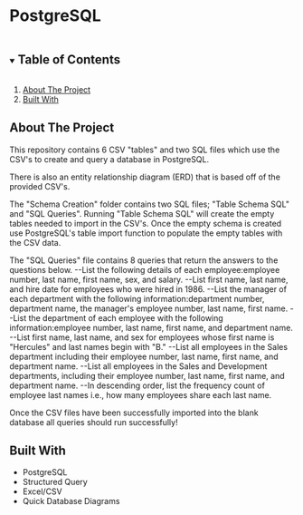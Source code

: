 # PostgreSQL

<!--READ ME-->

<!-- TABLE OF CONTENTS -->
<details open="open">
  <summary><h2 style="display: inline-block">Table of Contents</h2></summary>
  <ol>
    <li>
      <a href="#about-the-project">About The Project</a>
    <li><a href="#built-with">Built With</a></li>
  </ol>
</details>

<!-- ABOUT THE PROJECT -->
## About The Project

This repository contains 6 CSV "tables" and two SQL files which use the CSV's to create and query a database in PostgreSQL.

There is also an entity relationship diagram (ERD) that is based off of the provided CSV's.


<!-- App Usage -->

The "Schema Creation" folder contains two SQL files; "Table Schema SQL" and "SQL Queries". Running "Table Schema SQL" will create the empty tables needed to import in the CSV's. Once the empty schema is created use PostgreSQL's table import function to populate the empty tables with the CSV data.

The "SQL Queries" file contains 8 queries that return the answers to the questions below. --List the following details of each employee:employee number, last name, first name, sex, and salary. --List first name, last name, and hire date for employees who were hired in 1986. --List the manager of each department with the following information:department number, department name, the manager's employee number, last name, first name. --List the department of each employee with the following information:employee number, last name, first name, and department name. --List first name, last name, and sex for employees whose first name is "Hercules" and last names begin with "B." --List all employees in the Sales department including their employee number, last name, first name, and department name. --List all employees in the Sales and Development departments, including their employee number, last name, first name, and department name. --In descending order, list the frequency count of employee last names i.e., how many employees share each last name.

Once the CSV files have been successfully imported into the blank database all queries should run successfully!

<!-- BUILT WITH -->
## Built With

* PostgreSQL
* Structured Query 
* Excel/CSV
* Quick Database Diagrams

